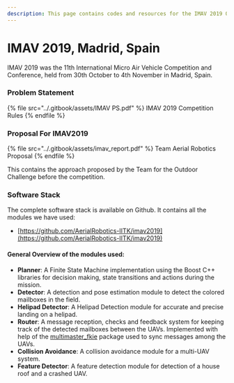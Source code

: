 ```yaml
---
description: This page contains codes and resources for the IMAV 2019 Outdoor Challenge
---
```


# IMAV 2019, Madrid, Spain

IMAV 2019 was the 11th International Micro Air Vehicle Competition and Conference, held from 30th October to 4th November in Madrid, Spain.&#x20;

### Problem Statement

{% file src="../.gitbook/assets/IMAV PS.pdf" %}
IMAV 2019 Competition Rules
{% endfile %}

### Proposal For IMAV2019

{% file src="../.gitbook/assets/imav_report.pdf" %}
Team Aerial Robotics Proposal
{% endfile %}

This contains the approach proposed by the Team for the Outdoor Challenge before the competition.

### Software Stack

The complete software stack is available on Github. It contains all the modules we have used:&#x20;

* [https://github.com/AerialRobotics-IITK/imav2019](https://github.com/AerialRobotics-IITK/imav2019)

 #### General Overview of the modules used:

* **Planner**: A Finite State Machine implementation using the Boost C++ libraries for decision making, state transitions and actions during the mission.
* **Detector**: A detection and pose estimation module to detect the colored mailboxes in the field.
* **Helipad Detector**: A Helipad Detection module for accurate and precise landing on a helipad.
* **Router**: A message reception, checks and feedback system for keeping track of the detected mailboxes between the UAVs. Implemented with help of the [multimaster\_fkie](https://github.com/fkie/multimaster\_fkie) package used to sync messages among the UAVs.
* **Collision Avoidance**: A collision avoidance module for a multi-UAV system.
* **Feature Detector**: A feature detection module for detection of a house roof and a crashed UAV.
